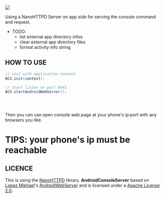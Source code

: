  
 
 
 ![](https://coding.net/u/suntabu/p/AndroidConsoleServer/git/raw/master/help.png)
 
 Using a NanoHTTPD Server on app side for serving the console command and request.
 
 - TODO:
    - list external app directory infos
    - clear external app directory files
    - format activity info string

HOW TO USE
-----
```java
// init with application context
ACS.init(context);

// start listen on port 8443
ACS.startAndroidWebServer();

    
    
```
Then you can use open console web page at your phone's ip:port with any browsers you like.


TIPS: your phone's ip must be reachable
===

LICENCE
-----
This is using the [NanoHTTPD](https://github.com/NanoHttpd/nanohttpd) library.
**AndroidConsoleServer** based on [Lopez Mikhael](http://mikhaellopez.com/)'s  [AndroidWebServer](https://github.com/lopspower/AndroidWebServer) and is licensed under a [Apache License 2.0](http://www.apache.org/licenses/LICENSE-2.0).
